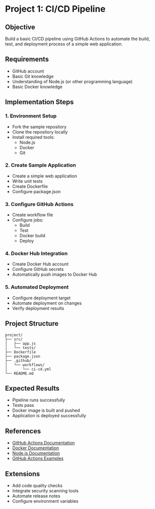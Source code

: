 # Project 1: CI/CD Pipeline

## Objective
Build a basic CI/CD pipeline using GitHub Actions to automate the build, test, and deployment process of a simple web application.

## Requirements
- GitHub account
- Basic Git knowledge
- Understanding of Node.js (or other programming language)
- Basic Docker knowledge

## Implementation Steps

### 1. Environment Setup
- Fork the sample repository
- Clone the repository locally
- Install required tools:
  - Node.js
  - Docker
  - Git

### 2. Create Sample Application
- Create a simple web application
- Write unit tests
- Create Dockerfile
- Configure package.json

### 3. Configure GitHub Actions
- Create workflow file
- Configure jobs:
  - Build
  - Test
  - Docker build
  - Deploy

### 4. Docker Hub Integration
- Create Docker Hub account
- Configure GitHub secrets
- Automatically push images to Docker Hub

### 5. Automated Deployment
- Configure deployment target
- Automate deployment on changes
- Verify deployment results

## Project Structure
```
project/
├── src/
│   ├── app.js
│   └── tests/
├── Dockerfile
├── package.json
├── .github/
│   └── workflows/
│       └── ci-cd.yml
└── README.md
```

## Expected Results
- Pipeline runs successfully
- Tests pass
- Docker image is built and pushed
- Application is deployed successfully

## References
- [GitHub Actions Documentation](https://docs.github.com/en/actions)
- [Docker Documentation](https://docs.docker.com/)
- [Node.js Documentation](https://nodejs.org/docs)
- [GitHub Actions Examples](https://github.com/actions/starter-workflows)

## Extensions
- Add code quality checks
- Integrate security scanning tools
- Automate release notes
- Configure environment variables